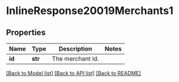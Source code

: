 # InlineResponse20019Merchants1

## Properties
Name | Type | Description | Notes
------------ | ------------- | ------------- | -------------
**id** | **str** | The merchant id. | 

[[Back to Model list]](../README.md#documentation-for-models) [[Back to API list]](../README.md#documentation-for-api-endpoints) [[Back to README]](../README.md)

